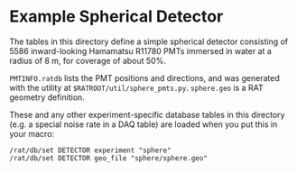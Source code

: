 Example Spherical Detector
==========================
The tables in this directory define a simple spherical detector consisting
of 5586 inward-looking Hamamatsu R11780 PMTs immersed in water at a radius of
8 m, for coverage of about 50%.

`PMTINFO.ratdb` lists the PMT positions and directions, and was generated with
the utility at `$RATROOT/util/sphere_pmts.py`. `sphere.geo` is a RAT
geometry definition.

These and any other experiment-specific database tables in this directory
(e.g. a special noise rate in a DAQ table) are loaded when you put this in
your macro:

    /rat/db/set DETECTOR experiment "sphere"
    /rat/db/set DETECTOR geo_file "sphere/sphere.geo"


